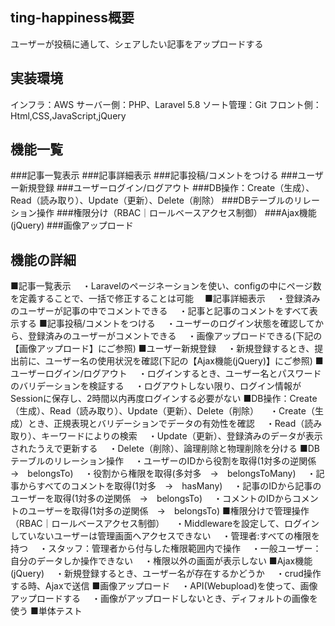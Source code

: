 
## ting-happiness概要
ユーザーが投稿に通して、シェアしたい記事をアップロードする

## 実装環境
インフラ：AWS
サーバー側：PHP、Laravel 5.8
ソート管理：Git
フロント側：Html,CSS,JavaScript,jQuery

## 機能一覧
###記事一覧表示
###記事詳細表示
###記事投稿/コメントをつける
###ユーザー新規登録
###ユーザーログイン/ログアウト
###DB操作：Create（生成）、Read（読み取り）、Update（更新）、Delete（削除）
###DBテーブルのリレーション操作
###権限分け（RBAC｜ロールベースアクセス制御）
###Ajax機能(jQuery)
###画像アップロード


## 機能の詳細
■記事一覧表示
　・Laravelのページネーションを使い、configの中にページ数を定義することで、一括で修正することは可能　
■記事詳細表示
　・登録済みのユーザーが記事の中でコメントできる
　・記事と記事のコメントをすべて表示する
■記事投稿/コメントをつける
　・ユーザーのログイン状態を確認してから、登録済みのユーザーがコメントできる
　・画像アップロードできる(下記の【画像アップロード】にご参照)
■ユーザー新規登録
　・新規登録するとき、提出前に、ユーザー名の使用状況を確認(下記の【Ajax機能(jQuery)】にご参照)
■ユーザーログイン/ログアウト
　・ログインするとき、ユーザー名とパスワードのバリデーションを検証する
　・ログアウトしない限り、ログイン情報がSessionに保存し、2時間以内再度ログインする必要がない
■DB操作：Create（生成）、Read（読み取り）、Update（更新）、Delete（削除）
　・Create（生成）とき、正規表現とバリデーションでデータの有効性を確認
　・Read（読み取り）、キーワードによりの検索
　・Update（更新）、登録済みのデータが表示されたうえで更新する
　・Delete（削除）、論理削除と物理削除を分ける
■DBテーブルのリレーション操作
　・ユーザーのIDから役割を取得(1対多の逆関係　→　belongsTo)
　・役割から権限を取得(多対多　→　belongsToMany)
　・記事からすべてのコメントを取得(1対多　→　hasMany)
　・記事のIDから記事のユーザーを取得(1対多の逆関係　→　belongsTo)
　・コメントのIDからコメントのユーザーを取得(1対多の逆関係　→　belongsTo)
■権限分けで管理操作（RBAC｜ロールベースアクセス制御）
　・Middlewareを設定して、ログインしていないユーザーは管理画面へアクセスできない
　・管理者:すべての権限を持つ
　・スタッフ：管理者から付与した権限範囲内で操作
　・一般ユーザー：自分のデータしか操作できない
　・権限以外の画面が表示しない
■Ajax機能(jQuery)
　・新規登録するとき、ユーザー名が存在するかどうか
　・crud操作する時、Ajaxで送信
■画像アップロード
　・API(Webupload)を使って、画像アップロードする
　・画像がアップロードしないとき、ディフォルトの画像を使う
■単体テスト


